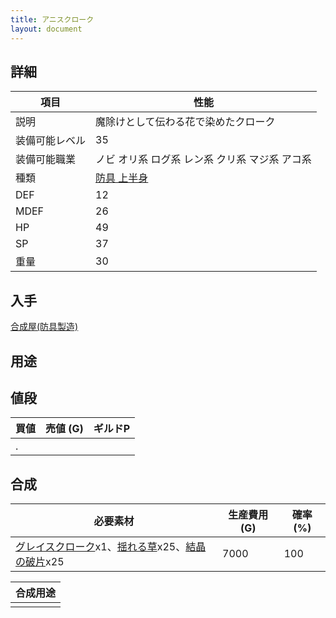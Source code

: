 ```yaml
---
title: アニスクローク
layout: document
---
```

## 詳細


|項目|性能|
|---|---|
|説明|魔除けとして伝わる花で染めたクローク|
|装備可能レベル|35|
|装備可能職業|ノビ オリ系 ログ系 レン系 クリ系 マジ系 アコ系|
|種類|[防具 上半身](防具(上半身))|
|DEF|12|
|MDEF|26|
|HP|49|
|SP|37|
|重量|30|

## 入手

[合成屋(防具製造)](合成屋(防具製造))

## 用途


## 値段


|買値|売値 (G)|ギルドP|
|---|---|---|
|.|||

## 合成


|必要素材|生産費用 (G)|確率 (%)|
|---|---|---|
|[グレイスクローク](グレイスクローク)x1、[揺れる草](揺れる草)x25、[結晶の破片](結晶の破片)x25|7000|100|


|合成用途|
|---|
||